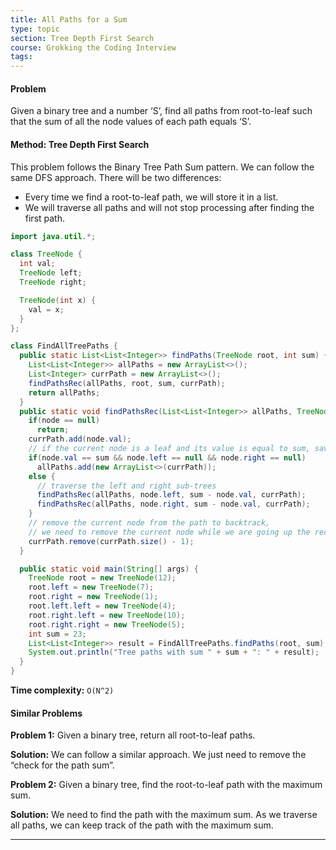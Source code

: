 ```yaml
---
title: All Paths for a Sum
type: topic
section: Tree Depth First Search
course: Grokking the Coding Interview
tags:
---
```

#### Problem
Given a binary tree and a number ‘S’, find all paths from root-to-leaf such that the sum of all the node values of each path equals ‘S’.

#### Method: Tree Depth First Search
This problem follows the Binary Tree Path Sum pattern. We can follow the same DFS approach. There will be two differences:
- Every time we find a root-to-leaf path, we will store it in a list.
- We will traverse all paths and will not stop processing after finding the first path.

```java
import java.util.*;

class TreeNode {
  int val;
  TreeNode left;
  TreeNode right;

  TreeNode(int x) {
    val = x;
  }
};

class FindAllTreePaths {
  public static List<List<Integer>> findPaths(TreeNode root, int sum) {
    List<List<Integer>> allPaths = new ArrayList<>();
    List<Integer> currPath = new ArrayList<>();
    findPathsRec(allPaths, root, sum, currPath);
    return allPaths;
  }
  public static void findPathsRec(List<List<Integer>> allPaths, TreeNode node, int sum, List<Integer> currPath) {
    if(node == null)
      return;
    currPath.add(node.val);
    // if the current node is a leaf and its value is equal to sum, save the current path
    if(node.val == sum && node.left == null && node.right == null)
      allPaths.add(new ArrayList<>(currPath));
    else {
      // traverse the left and right sub-trees
      findPathsRec(allPaths, node.left, sum - node.val, currPath);
      findPathsRec(allPaths, node.right, sum - node.val, currPath);
    }
    // remove the current node from the path to backtrack, 
    // we need to remove the current node while we are going up the recursive call stack.
    currPath.remove(currPath.size() - 1);
  }

  public static void main(String[] args) {
    TreeNode root = new TreeNode(12);
    root.left = new TreeNode(7);
    root.right = new TreeNode(1);
    root.left.left = new TreeNode(4);
    root.right.left = new TreeNode(10);
    root.right.right = new TreeNode(5);
    int sum = 23;
    List<List<Integer>> result = FindAllTreePaths.findPaths(root, sum);
    System.out.println("Tree paths with sum " + sum + ": " + result);
  }
}
```
**Time complexity:** `O(N^2)`

#### Similar Problems #
**Problem 1:** Given a binary tree, return all root-to-leaf paths.

**Solution:** We can follow a similar approach. We just need to remove the “check for the path sum”.

**Problem 2:** Given a binary tree, find the root-to-leaf path with the maximum sum.

**Solution:** We need to find the path with the maximum sum. As we traverse all paths, we can keep track of the path with the maximum sum.

---
